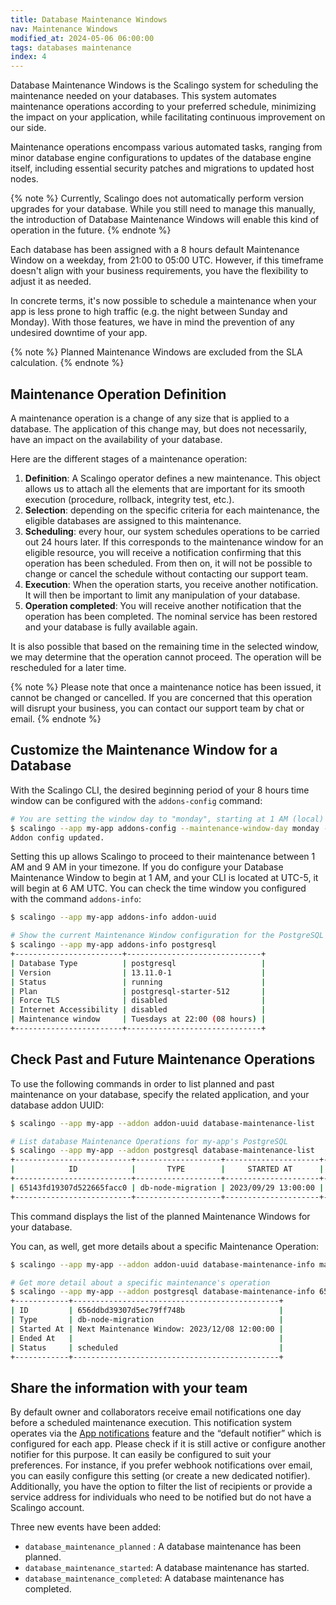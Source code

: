 ```yaml
---
title: Database Maintenance Windows
nav: Maintenance Windows
modified_at: 2024-05-06 06:00:00
tags: databases maintenance
index: 4
---
```


Database Maintenance Windows is the Scalingo system for scheduling the maintenance needed on your databases. This system automates maintenance operations according to your preferred schedule, minimizing the impact on your application, while facilitating continuous improvement on our side.

Maintenance operations encompass various automated tasks, ranging from minor database engine configurations to updates of the database engine itself, including essential security patches and migrations to updated host nodes.

{% note %}
Currently, Scalingo does not automatically perform version upgrades for your database. While you still need to manage this manually, the introduction of Database Maintenance Windows will enable this kind of operation in the future.
{% endnote %}

Each database has been assigned with a 8 hours default Maintenance Window on a weekday, from 21:00 to 05:00 UTC. However, if this timeframe doesn't align with your business requirements, you have the flexibility to adjust it as needed.

In concrete terms, it's now possible to schedule a maintenance when your app is less prone to high traffic (e.g. the night between Sunday and Monday). With those features, we have in mind the prevention of any undesired downtime of your app.

{% note %}
Planned Maintenance Windows are excluded from the SLA calculation.
{% endnote %}

## Maintenance Operation Definition

A maintenance operation is a change of any size that is applied to a database. The application of this change may, but does not necessarily, have an impact on the availability of your database.

Here are the different stages of a maintenance operation:

1. **Definition**: A Scalingo operator defines a new maintenance. This object allows us to attach all the elements that are important for its smooth execution (procedure, rollback, integrity test, etc.).
2. **Selection**: depending on the specific criteria for each maintenance, the eligible databases are assigned to this maintenance.
3. **Scheduling**: every hour, our system schedules operations to be carried out 24 hours later. If this corresponds to the maintenance window for an eligible resource, you will receive a notification confirming that this operation has been scheduled. From then on, it will not be possible to change or cancel the schedule without contacting our support team.
4. **Execution**: When the operation starts, you receive another notification. It will then be important to limit any manipulation of your database.
5. **Operation completed**: You will receive another notification that the operation has been completed. The nominal service has been restored and your database is fully available again.

It is also possible that based on the remaining time in the selected window, we may determine that the operation cannot proceed. The operation will be rescheduled for a later time.

{% note %}
Please note that once a maintenance notice has been issued, it cannot be changed or cancelled. If you are concerned that this operation will disrupt your business, you can contact our support team by chat or email.
{% endnote %}

## Customize the Maintenance Window for a Database

With the Scalingo CLI, the desired beginning period of your 8 hours time window can be configured with the `addons-config` command:

```bash
# You are setting the window day to "monday", starting at 1 AM (local)
$ scalingo --app my-app addons-config --maintenance-window-day monday --maintenance-window-hour 1 addon-uuid
Addon config updated.
```

Setting this up allows Scalingo to proceed to their maintenance between 1 AM and 9 AM in your timezone. If you do configure your Database Maintenance Window to begin at 1 AM, and your CLI is located at UTC-5, it will begin at 6 AM UTC. You can check the time window you configured with the command `addons-info`:

```bash
$ scalingo --app my-app addons-info addon-uuid
```

```bash
# Show the current Maintenance Window configuration for the PostgreSQL addon
$ scalingo --app my-app addons-info postgresql
+------------------------+------------------------------+
| Database Type          | postgresql                   |
| Version                | 13.11.0-1                    |
| Status                 | running                      |
| Plan                   | postgresql-starter-512       |
| Force TLS              | disabled                     |
| Internet Accessibility | disabled                     |
| Maintenance window     | Tuesdays at 22:00 (08 hours) |
+------------------------+------------------------------+
```

## Check Past and Future Maintenance Operations

To use the following commands in order to list planned and past maintenance on your database, specify the related application, and your database addon UUID:

```bash
$ scalingo --app my-app --addon addon-uuid database-maintenance-list
```


```bash
# List database Maintenance Operations for my-app's PostgreSQL
$ scalingo --app my-app --addon postgresql database-maintenance-list
+--------------------------+-------------------+---------------------+---------------------+--------+
|            ID            |       TYPE        |     STARTED AT      |      ENDED AT       | STATUS |
+--------------------------+-------------------+---------------------+---------------------+--------+
| 65143fd19307d522665facc0 | db-node-migration | 2023/09/29 13:00:00 | 2023/09/29 13:00:00 | done   |
+--------------------------+-------------------+---------------------+---------------------+--------+
```

This command displays the list of the planned Maintenance Windows for your database.

You can, as well, get more details about a specific Maintenance Operation:

```bash
$ scalingo --app my-app --addon addon-uuid database-maintenance-info maintenance_uuid
```

```bash
# Get more detail about a specific maintenance's operation
$ scalingo --app my-app --addon postgresql database-maintenance-info 656ddbd39307d5ec79ff748b
+------------+----------------------------------------------+
| ID         | 656ddbd39307d5ec79ff748b                     |
| Type       | db-node-migration                            |
| Started At | Next Maintenance Window: 2023/12/08 12:00:00 |
| Ended At   |                                              |
| Status     | scheduled                                    |
+------------+----------------------------------------------+
```

## Share the information with your team

By default owner and collaborators receive email notifications one day before a scheduled maintenance execution. This notification system operates via the [App notifications](/platform/app/notification) feature and the “default notifier” which is configured for each app. Please check if it is still active or configure another notifier for this purpose.
It can easily be configured to suit your preferences. For instance, if you prefer webhook notifications over email, you can easily configure this setting (or create a new dedicated notifier). Additionally, you have the option to filter the list of recipients or provide a service address for individuals who need to be notified but do not have a Scalingo account.

Three new events have been added:

- `database_maintenance_planned` : A database maintenance has been planned.
- `database_maintenance_started`: A database maintenance has started.
- `database_maintenance_completed`: A database maintenance has completed.
